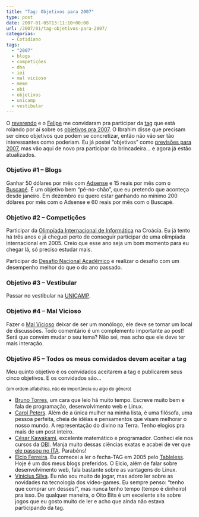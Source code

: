 ```yaml
---
title: "Tag: Objetivos para 2007"
type: post
date: 2007-01-05T13:11:10+00:00
url: /2007/01/tag-objetivos-para-2007/
categorias:
  - Cotidiano
tags:
  - "2007"
  - blogs
  - competições
  - dna
  - ioi
  - mal vicioso
  - meme
  - obi
  - objetivos
  - unicamp
  - vestibular
---
```


O [reverendo][1] e o [Felipe][2] me convidaram pra participar da [tag][3] que está rolando por aí sobre os [objetivos pra 2007][4]. O Ibrahim disse que precisam ser cinco objetivos que podem se concretizar, então não vão ser tão interessantes como poderiam. Eu já postei “objetivos” como [previsões para 2007][5], mas vão aqui de novo pra participar da brincadeira… e agora já estão atualizados.

### Objetivo #1 – Blogs

Ganhar 50 dólares por mês com [Adsense][6] e 15 reais por mês com o [Buscapé][7]. É um objetivo bem “pé-no-chão”, que eu pretendo que aconteça desde janeiro. Em dezembro eu quero estar ganhando no mínimo 200 dólares por mês com o Adsense e 60 reais por mês com o Buscapé.

### Objetivo #2 – Competições

Participar da [Olimpíada Internacional de Informática][8] na Croácia. Eu já tento há três anos e já cheguei perto de conseguir participar de uma olimpíada internacional em 2005. Creio que esse ano seja um bom momento para eu chegar lá, só preciso estudar mais.

Participar do [Desafio Nacional Acadêmico][9] e realizar o desafio com um desempenho melhor do que o do ano passado.

### Objetivo #3 – Vestibular

Passar no vestibular na [UNICAMP][10].

### Objetivo #4 – Mal Vicioso

Fazer o [Mal Vicioso][11] deixar de ser um monólogo, ele deve se tornar um local de discussões. Todo comentário é um complemento importante ao post! Será que convém mudar o seu tema? Não sei, mas acho que ele deve ter mais interação.

### Objetivo #5 – Todos os meus convidados devem aceitar a tag

Meu quinto objetivo é os convidados aceitarem a tag e publicarem seus cinco objetivos. E os convidados são…

<small>(em ordem alfabética, não de importância ou algo do gênero)</small>

- [Bruno Torres][12], um cara que leio há muito tempo. Escreve muito bem e fala de programação, desenvolvimento web e Linux.
- [Carol Peters][11]. Além de a única mulher na minha lista, é uma filósofa, uma pessoa perfeita, cheia de idéias e pensamentos que visam melhorar o nosso mundo. A representação do divino na Terra. Tenho elogios pra mais de um post inteiro.
- [César Kawakami][13], excelente matemático e programador. Conheci ele nos cursos da [OBI][14]. Manja muito dessas ciências exatas e acabei de ver que [ele passou no ITA][15]. Parabéns!
- [Elcio Ferreira][16]. Eu comecei a ler o fecha-TAG em 2005 pelo [Tableless][17]. Hoje é um dos meus blogs preferidos. O Elcio, além de falar sobre desenvolvimento web, fala bastante sobre as vantagens do Linux.
- [Vinicius Silva][18]. Eu não sou muito de jogar, mas adoro ler sobre as novidades na tecnologia dos video-games. Eu sempre penso: “tenho que comprar um desses!”, mas nunca tenho tempo (tempo é dinheiro) pra isso. De qualquer maneira, o Oito Bits é um excelente site sobre jogos que eu gosto muito de ler e acho que ainda não estava participando da tag.

[1]: http://1001gatos.org/
[2]: http://felipecn.com/wp/
[3]: http://1001gatos.org/tagobjetivos2007/
[4]: http://felipecn.com/wp/2006/12/31/objetivos-para-2007/
[5]: /2006/12/minhas-previsoes-para-2007/
[6]: http://www.google.com/adsense/
[7]: http://www.buscape.com.br/
[8]: http://www.hsin.hr/ioi2007/
[9]: http://www.dna2006.org/
[10]: http://www.unicamp.br/
[11]: http://malvicioso.com/
[12]: http://brunotorres.net/
[13]: http://firer.info/
[14]: http://olimpiada.ic.unicamp.br/
[15]: http://www.ita.br/vestibular/relacao/2007/classificados2007.htm
[16]: http://blog.elcio.com.br/
[17]: http://www.tableless.com.br/
[18]: http://www.oitobits.net/
